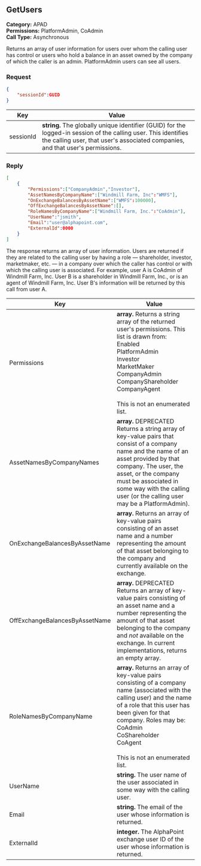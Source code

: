 ## GetUsers

**Category:** APAD<br />**Permissions:** PlatformAdmin, CoAdmin<br />**Call Type:** Asynchronous

Returns an array of user information for users over whom the calling user has control or users who hold a balance in an asset owned by the company of which the caller is an admin. PlatformAdmin users can see all users.

### Request

```json
{
    "sessionId":GUID
}
```

| Key       | Value                                                        |
| --------- | ------------------------------------------------------------ |
| sessionId | **string.** The globally unique identifier (GUID) for the logged-in session of the calling user. This identifies the calling user, that user's associated companies, and that user's permissions. |

### Reply

```json
[
    {
        "Permissions":["CompanyAdmin","Investor"],
        "AssetNamesByCompanyName":["Windmill Farm, Inc":"WMFS"],
        "OnExchangeBalancesByAssetName":["WMFS":100000],
        "OffExchangeBalancesByAssetName":[],
        "RoleNamesByCompanyName":["Windmill Farm, Inc.":"CoAdmin"],
        "UserName":"jsmith",
        "Email":"user@alphapoint.com",
        "ExternalId":0000
    }
]
```

The response returns an array of user information. Users are returned if they are related to the calling user by having a role &mdash; shareholder, investor, marketmaker, etc. &mdash; in a company over which the caller has control or with which the calling user is associated. For example, user A is CoAdmin of Windmill Farm, Inc. User B is a shareholder in Windmill Farm, Inc., or is an agent of Windmill Farm, Inc. User B's information will be returned by this call from user A.

| Key                            | Value                                                        |
| ------------------------------ | ------------------------------------------------------------ |
| Permissions                    | **array.** Returns a string array of the returned user's permissions. This list is drawn from:<br />Enabled<br />PlatformAdmin<br />Investor<br />MarketMaker<br />CompanyAdmin<br />CompanyShareholder<br />CompanyAgent<br /><br />This is not an enumerated list. |
| AssetNamesByCompanyNames       | **array.** DEPRECATED Returns a string array of key-value pairs that consist of a company name and the name of an asset provided by that company. The user, the asset, or the company must be associated in some way with the calling user (or the calling user may be a PlatformAdmin). |
| OnExchangeBalancesByAssetName  | **array.** Returns an array of key-value pairs consisting of an asset name and a number representing the amount of that asset belonging to the company and currently available on the exchange. |
| OffExchangeBalancesByAssetName | **array.** DEPRECATED Returns an array of key-value pairs consisting of an asset name and a number representing the amount of that asset belonging to the company and *not* available on the exchange. In current implementations, returns an empty array. |
| RoleNamesByCompanyName         | **array.** Returns an array of key-value pairs consisting of a company name (associated with the calling user) and the name of a role that this user has been given for that company. Roles may be:<br />CoAdmin<br />CoShareholder<br />CoAgent<br /><br />This is not an enumerated list. |
| UserName                       | **string.** The user name of the user associated in some way with the calling user. |
| Email                          | **string.** The email of the user whose information is returned.                           |
| ExternalId                     | **integer.** The AlphaPoint exchange user ID of the user whose information is returned.    |


